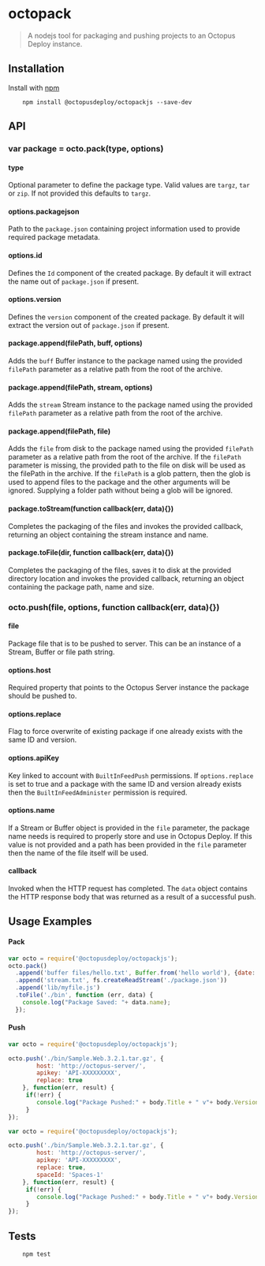 octopack
====
> A nodejs tool for packaging and pushing projects to an Octopus Deploy instance.

## Installation
Install with [npm](https://www.npmjs.com/package/@octopusdeploy/octopackjs)

```shell
    npm install @octopusdeploy/octopackjs --save-dev
```

## API

### var package = octo.pack(type, options)

#### type
Optional parameter to define the package type. Valid values are `targz`, `tar` or `zip`. If not provided this defaults to `targz`.

#### options.packagejson
Path to the `package.json` containing project information used to provide required package metadata.

#### options.id
Defines the `Id` component of the created package. By default it will extract the name out of `package.json` if present.

#### options.version
Defines the `version` component of the created package. By default it will extract the version out of `package.json` if present.

#### package.append(filePath, buff, options)
Adds the `buff` Buffer instance to the package named using the provided `filePath` parameter as a relative path from the root of the archive.

#### package.append(filePath, stream, options)
Adds the `stream` Stream instance to the package named using the provided `filePath` parameter as a relative path from the root of the archive.

#### package.append(filePath, file)
Adds the `file` from disk to the package named using the provided `filePath` parameter as a relative path from the root of the archive.
If the `filePath` parameter is missing, the provided path to the file on disk will be used as the filePath in the archive.
If the `filePath` is a glob pattern, then the glob is used to append files to the package and the other arguments will be ignored.
Supplying a folder path without being a glob will be ignored.

#### package.toStream(function callback(err, data){})
Completes the packaging of the files and invokes the provided callback, returning an object containing the stream instance and name.

#### package.toFile(dir, function callback(err, data){})
Completes the packaging of the files, saves it to disk at the provided directory location and invokes the provided callback, returning an object containing the package path, name and size.

### octo.push(file, options, function callback(err, data){})

#### file
Package file that is to be pushed to server. This can be an instance of a Stream, Buffer or file path string.

#### options.host
Required property that points to the Octopus Server instance the package should be pushed to.

#### options.replace
Flag to force overwrite of existing package if one already exists with the same ID and version.

#### options.apiKey
Key linked to account with `BuiltInFeedPush` permissions. 
If `options.replace` is set to true and a package with the same ID and version already exists then the `BuiltInFeedAdminister` permission is required.

#### options.name
If a Stream or Buffer object is provided in the `file` parameter, the package name needs is required to properly store and use in Octopus Deploy. If this value is not provided and a path has been provided in the `file` parameter then the name of the file itself will be used.

#### callback
Invoked when the HTTP request has completed. The `data` object contains the HTTP response body that was returned as a result of a successful push.

## Usage Examples

#### Pack
```js
var octo = require('@octopusdeploy/octopackjs');
octo.pack()
  .append('buffer files/hello.txt', Buffer.from('hello world'), {date: new Date(2011, 11, 11)})
  .append('stream.txt', fs.createReadStream('./package.json'))
  .append('lib/myfile.js')
  .toFile('./bin', function (err, data) {
    console.log("Package Saved: "+ data.name);
  });
``` 

#### Push
```js
var octo = require('@octopusdeploy/octopackjs');

octo.push('./bin/Sample.Web.3.2.1.tar.gz', {
        host: 'http://octopus-server/', 
        apikey: 'API-XXXXXXXXX',
        replace: true
    }, function(err, result) {
     if(!err) {
        console.log("Package Pushed:" + body.Title + " v"+ body.Version +" (" + fileSizeString(body.PackageSizeBytes) +"nytes)"); 
     }
});
```
```js
var octo = require('@octopusdeploy/octopackjs');

octo.push('./bin/Sample.Web.3.2.1.tar.gz', {
        host: 'http://octopus-server/', 
        apikey: 'API-XXXXXXXXX',
        replace: true,
        spaceId: 'Spaces-1'
    }, function(err, result) {
     if(!err) {
        console.log("Package Pushed:" + body.Title + " v"+ body.Version +" (" + fileSizeString(body.PackageSizeBytes) +"nytes)"); 
     }
});

```

## Tests
```shell
    npm test
```
